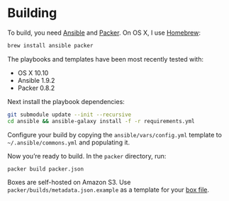 # Building

To build, you need [Ansible][ansible] and [Packer][packer]. On OS X, I use 
[Homebrew][brew]:

```sh
brew install ansible packer
```

The playbooks and templates have been most recently tested with:

* OS X 10.10
* Ansible 1.9.2
* Packer 0.8.2

Next install the playbook dependencies:

```sh
git submodule update --init --recursive
cd ansible && ansible-galaxy install -f -r requirements.yml
```

Configure your build by copying the `ansible/vars/config.yml` 
template to `~/.ansible/commons.yml` and populating it.

Now you’re ready to build. In the `packer` directory, run:

```sh
packer build packer.json
```

Boxes are self-hosted on Amazon S3. Use `packer/builds/metadata.json.example` 
as a template for your [box file][vagrant-box].

[ansible]: http://www.ansible.com
[packer]: http://packer.io
[brew]: http://brew.sh
[vagrant-box]: http://docs.vagrantup.com/v2/boxes/format.html
